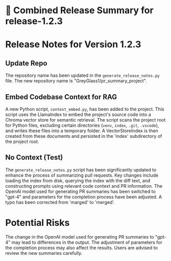 # 🚀 Combined Release Summary for release-1.2.3

# Release Notes for Version 1.2.3

## Update Repo
The repository name has been updated in the `generate_release_notes.py` file. The new repository name is "GreyGlass1/pr_summary_project".

## Embed Codebase Context for RAG
A new Python script, `context_embed.py`, has been added to the project. This script uses the LlamaIndex to embed the project's source code into a Chroma vector store for semantic retrieval. The script scans the project root for Python files, excluding certain directories (`venv`, `index`, `.git`, `.vscode`), and writes these files into a temporary folder. A VectorStoreIndex is then created from these documents and persisted in the 'index' subdirectory of the project root.

## No Context (Test)
The `generate_release_notes.py` script has been significantly updated to enhance the process of summarizing pull requests. Key changes include loading the index from disk, querying the index with the diff text, and constructing prompts using relevant code context and PR information. The OpenAI model used for generating PR summaries has been switched to "gpt-4" and parameters for the completion process have been adjusted. A typo has been corrected from 'marged' to 'merged'.

# Potential Risks
The change in the OpenAI model used for generating PR summaries to "gpt-4" may lead to differences in the output. The adjustment of parameters for the completion process may also affect the results. Users are advised to review the new summaries carefully.